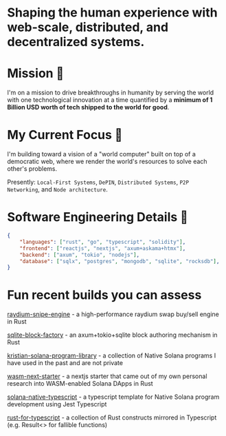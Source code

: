 # **Shaping the human experience with web-scale, distributed, and decentralized systems.**

# Mission 🦀
I'm on a mission to drive breakthroughs in humanity by serving the world with one technological innovation at a time quantified by a **minimum of 1 Billion USD worth of tech shipped to the world for good**.

# My Current Focus 🦀
I'm building toward a vision of a "world computer" built on top of a democratic web, where we render the world's resources to solve each other's problems. 

Presently: `Local-First Systems`, `DePIN`, `Distributed Systems`, `P2P Networking`, and `Node architecture`.

# Software Engineering Details 🦀
```json
{
    "languages": ["rust", "go", "typescript", "solidity"],
    "frontend": ["reactjs", "nextjs", "axum+askama+htmx"],
    "backend": ["axum", "tokio", "nodejs"],
    "database": ["sqlx", "postgres", "mongodb", "sqlite", "rocksdb"],
}
```

# Fun recent builds you can assess
[raydium-snipe-engine](https://github.com/kquirapas/raydium-snipe-engine) - a high-performance raydium swap buy/sell engine in Rust

[sqlite-block-factory](https://github.com/kquirapas/sqlite-block-factory) - an axum+tokio+sqlite block authoring mechanism in Rust

[kristian-solana-program-library](https://github.com/kquirapas/kristian-solana-program-library) - a collection of Native Solana programs I have used in the past and are not private

[wasm-next-starter](https://github.com/kquirapas/wasm-next-starter) - a nextjs starter that came out of my own personal research into WASM-enabled Solana DApps in Rust

[solana-native-typescript](https://github.com/kquirapas/solana-native-typescript) - a typescript template for Native Solana program development using Jest Typescript

[rust-for-typescript](https://github.com/kquirapas/rust-for-typescript) - a collection of Rust constructs mirrored in Typescript (e.g. Result<> for fallible functions)
